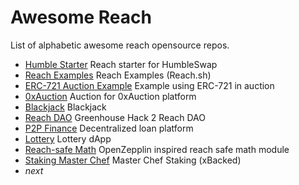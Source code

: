 # Awesome Reach

List of alphabetic awesome reach opensource repos.

* [Humble Starter](https://github.com/ZestBloom/humble) Reach starter for HumbleSwap
* [Reach Examples](https://github.com/reach-sh/reach-lang/tree/master/examples) Reach Examples (Reach.sh)
* [ERC-721 Auction Example](https://github.com/nstanford5/reach-ERC721) Example using ERC-721 in auction
* [0xAuction](https://github.com/Apostrophe-Corp/0xAuction/tree/beta/src/contracts) Auction for 0xAuction platform
* [Blackjack](https://github.com/Apostrophe-Corp/Blackjack/tree/main/v2.1) Blackjack
* [Reach DAO](https://github.com/Apostrophe-Corp/Reach-DAO) Greenhouse Hack 2 Reach DAO
* [P2P Finance](https://github.com/Apostrophe-Corp/P2PFinance/tree/main/frontend/src/contracts) Decentralized loan platform
* [Lottery](https://github.com/Apostrophe-Corp/Lottery-DApp) Lottery dApp
* [Reach-safe Math](https://github.com/xBacked-DAO/reach-safe-math) OpenZepplin inspired reach safe math module
* [Staking Master Chef](https://github.com/xBacked-DAO/public-contracts/tree/main/staking) Master Chef Staking (xBacked)
* *next*
